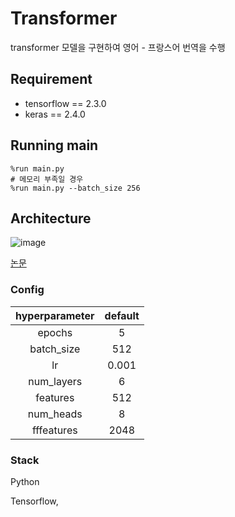 # Transformer

transformer 모델을 구현하여 영어 - 프랑스어 번역을 수행

## Requirement
- tensorflow == 2.3.0
- keras == 2.4.0

## Running main

```
%run main.py
# 메모리 부족일 경우
%run main.py --batch_size 256
```

## Architecture

![image](https://user-images.githubusercontent.com/59329586/110621541-af13d480-81dd-11eb-84b4-f785af375faf.png)

[논문](https://arxiv.org/pdf/1706.03762.pdf)


### Config

hyperparameter|default| 
|:---:|:---:|
|epochs|5|
|batch_size|512|
|lr|0.001|
|num_layers|6|
|features|512|
|num_heads|8|
|fffeatures|2048|


### Stack

Python

Tensorflow, 
